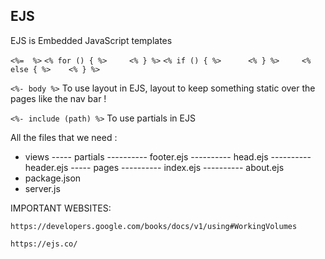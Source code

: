 ## EJS 

EJS is Embedded JavaScript templates

`<%=  %>` 
`<% for () { %>     <% } %>`
`<% if () { %>      <% } %>     <% else { %>    <% } %>`

`<%- body %>`  To use layout in EJS, layout to keep something static over the pages like the nav bar ! 

`<%- include (path) %>` To use partials in EJS


All the files that we need :

- views
----- partials
---------- footer.ejs
---------- head.ejs
---------- header.ejs
----- pages
---------- index.ejs
---------- about.ejs
- package.json
- server.js



IMPORTANT WEBSITES: 

`https://developers.google.com/books/docs/v1/using#WorkingVolumes` 

`https://ejs.co/ `


